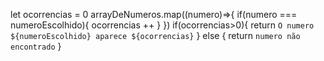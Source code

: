 
 let ocorrencias = 0
 arrayDeNumeros.map((numero)=>{
 if(numero === numeroEscolhido){
   ocorrencias ++
 }
})
if(ocorrencias>0){
  return `O numero ${numeroEscolhido} aparece ${ocorrencias}`
} else {
  return `numero não encontrado`
}
